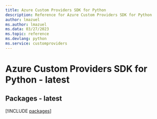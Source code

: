 ```yaml
---
title: Azure Custom Providers SDK for Python
description: Reference for Azure Custom Providers SDK for Python
author: lmazuel
ms.author: lmazuel
ms.data: 03/27/2023
ms.topic: reference
ms.devlang: python
ms.service: customproviders
---
```

# Azure Custom Providers SDK for Python - latest
## Packages - latest
[!INCLUDE [packages](custom-providers-index.md)]